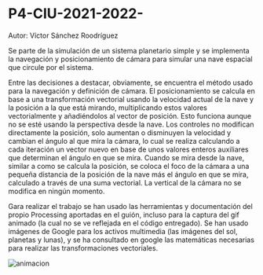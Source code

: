 # P4-CIU-2021-2022-

Autor: Víctor Sánchez Roodríguez

Se parte de la simulación de un sistema planetario simple y se implementa la navegación y posicionamiento de cámara para simular una nave espacial que circule por el sistema.

Entre las decisiones a destacar, obviamente, se encuentra el método usado para la navegación y definición de cámara.
El posicionamiento se calcula en base a una transformación vectorial usando la velocidad actual de la nave y la posición a la que está mirando, multiplicando estos valores vectorialmente y añadiéndolos al vector de posición. Esto funciona aunque no se esté usando la perspectiva desde la nave. Los controles no modifican directamente la posición, solo aumentan o disminuyen la velocidad y cambian el ángulo al que mira la cámara, lo cual se realiza calculando a cada iteración un vector nuevo en base de unos valores enteros auxiliares que determinan el ángulo en que se mira. Cuando se mira desde la nave, similar a como se calcula la posición, se coloca el foco de la cámara a una pequeña distancia de la posición de la nave más el ángulo en que se mira, calculado a través de una suma vectorial. La vertical de la cámara no se modifica en ningún momento.

Gara realizar el trabajo se han usado las herramientas y documentación del propio Processing aportadas en el guión, incluso para la captura del gif animado (la cual no se ve reflejada en el código entregado). Se han usado imágenes de Google para los activos multimedia (las imágenes del sol, planetas y lunas), y se ha consultado en google las matemáticas necesarias para realizar las transformaciones vectoriales.

![animacion](https://user-images.githubusercontent.com/73181748/157100637-643a1542-f996-42e3-9db8-21faac5d5445.gif)
